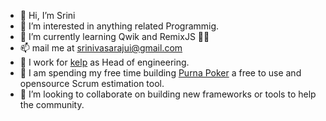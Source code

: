 - 👋 Hi, I’m Srini
- 👀 I’m interested in anything related Programmig.
- 🌱 I’m currently learning Qwik and RemixJS 🏳️‍🌈
- 📫 mail me at srinivasarajui@gmail.com
- 💼 I work for [kelp](https://www.kelpglobal.com/) as Head of engineering.
- 🔧 I am spending my free time building [Purna Poker](https://github.com/srinivasarajui/purna-poker) a free to use and opensource Scrum estimation tool. 
- 💞️ I’m looking to collaborate on building new frameworks or tools to help the community.


<!---
srinivasarajui/srinivasarajui is a ✨ special ✨ repository because its `README.md` (this file) appears on your GitHub profile.
You can click the Preview link to take a look at your changes.
--->
